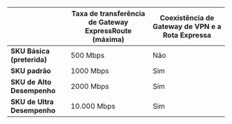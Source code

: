 |  | **Taxa de transferência de Gateway ExpressRoute (máxima)** | **Coexistência de Gateway de VPN e a Rota Expressa** |
| --- | --- | --- |
| **SKU Básica (preterida)** |500 Mbps |Não |
| **SKU padrão** |1000 Mbps |Sim |
| **SKU de Alto Desempenho** |2000 Mbps |Sim |
| **SKU de Ultra Desempenho** |10.000 Mbps |Sim |

